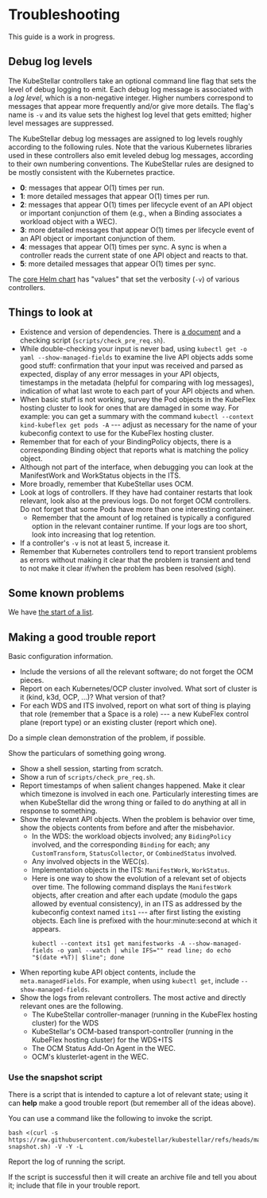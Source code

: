 # Troubleshooting

This guide is a work in progress.

## Debug log levels

The KubeStellar controllers take an optional command line flag that
sets the level of debug logging to emit. Each debug log message is
associated with a _log level_, which is a non-negative integer. Higher
numbers correspond to messages that appear more frequently and/or give
more details. The flag's name is `-v` and its value sets the highest
log level that gets emitted; higher level messages are suppressed.

The KubeStellar debug log messages are assigned to log levels roughly
according to the following rules. Note that the various Kubernetes
libraries used in these controllers also emit leveled debug log
messages, according to their own numbering conventions. The
KubeStellar rules are designed to be mostly consistent with the
Kubernetes practice.

- **0**: messages that appear O(1) times per run.
- **1**: more detailed messages that appear O(1) times per run.
- **2**: messages that appear O(1) times per lifecycle event of an API object or important conjunction of them (e.g., when a Binding associates a workload object with a WEC).
- **3**: more detailed messages that appear O(1) times per lifecycle event of an API object or important conjunction of them.
- **4**: messages that appear O(1) times per sync. A sync is when a controller reads the current state of one API object and reacts to that.
- **5**: more detailed messages that appear O(1) times per sync.

The [core Helm chart](core-chart.md) has "values" that set the
verbosity (`-v`) of various controllers.

## Things to look at

- Existence and version of dependencies. There is [a document](pre-reqs.md) and a checking script (`scripts/check_pre_req.sh`).
- While double-checking your input is never bad, using `kubectl get -o yaml --show-managed-fields` to examine the live API objects adds some good stuff: confirmation that your input was received and parsed as expected, display of any error messages in your API objects, timestamps in the metadata (helpful for comparing with log messages), indication of what last wrote to each part of your API objects and when.
- When basic stuff is not working, survey the Pod objects in the KubeFlex hosting cluster to look for ones that are damaged in some way. For example: you can get a summary with the command `kubectl --context kind-kubeflex get pods -A` --- adjust as necessary for the name of your kubeconfig context to use for the KubeFlex hosting cluster.
- Remember that for each of your BindingPolicy objects, there is a corresponding Binding object that reports what is matching the policy object.
- Although not part of the interface, when debugging you can look at the ManifestWork and WorkStatus objects in the ITS.
- More broadly, remember that KubeStellar uses OCM.
- Look at logs of controllers. If they have had container restarts that look relevant, look also at the previous logs. Do not forget OCM controllers. Do not forget that some Pods have more than one interesting container.
  - Remember that the amount of log retained is typically a configured option in the relevant container runtime. If your logs are too short, look into increasing that log retention.
- If a controller's `-v` is not at least 5, increase it.
- Remember that Kubernetes controllers tend to report transient problems as errors without making it clear that the problem is transient and tend to not make it clear if/when the problem has been resolved (sigh).

## Some known problems

We have [the start of a list](known-issues.md).

## Making a good trouble report

Basic configuration information.

- Include the versions of all the relevant software; do not forget the OCM pieces.
- Report on each Kubernetes/OCP cluster involved. What sort of cluster is it (kind, k3d, OCP, ...)? What version of that?
- For each WDS and ITS involved, report on what sort of thing is playing that role (remember that a Space is a role) --- a new KubeFlex control plane (report type) or an existing cluster (report which one).

Do a simple clean demonstration of the problem, if possible.

Show the particulars of something going wrong.

- Show a shell session, starting from scratch.
- Show a run of `scripts/check_pre_req.sh`.
- Report timestamps of when salient changes happened. Make it clear which timezone is involved in each one. Particularly interesting times are when KubeStellar did the wrong thing or failed to do anything at all in response to something.
- Show the relevant API objects. When the problem is behavior over time, show the objects contents from before and after the misbehavior.
  - In the WDS: the workload objects involved; any `BidingPolicy` involved, and the corresponding `Binding` for each; any `CustomTransform`, `StatusCollector`, or `CombinedStatus` involved.
  - Any involved objects in the WEC(s).
  - Implementation objects in the ITS: `ManifestWork`, `WorkStatus`.
  - Here is one way to show the evolution of a relevant set of objects over time. The following command displays the `ManifestWork` objects, after creation and after each update (modulo the gaps allowed by eventual consistency), in an ITS as addressed by the kubeconfig context named `its1` --- after first listing the existing objects. Each line is prefixed with the hour:minute:second at which it appears.
    ```shell
    kubectl --context its1 get manifestworks -A --show-managed-fields -o yaml --watch | while IFS="" read line; do echo "$(date +%T)| $line"; done
    ```
- When reporting kube API object contents, include the `meta.managedFields`. For example, when using `kubectl get`, include `--show-managed-fields`.
- Show the logs from relevant controllers. The most active and directly relevant ones are the following.
  - The KubeStellar controller-manager (running in the KubeFlex hosting cluster) for the WDS
  - KubeStellar's OCM-based transport-controller (running in the KubeFlex hosting cluster) for the WDS+ITS
  - The OCM Status Add-On Agent in the WEC.
  - OCM's klusterlet-agent in the WEC.

### Use the snapshot script

There is a script that is intended to capture a lot of relevant state;
using it can **help** make a good trouble report (but remember all of the ideas above).

You can use a command like the following to invoke the script.

```shell
bash <(curl -s https://raw.githubusercontent.com/kubestellar/kubestellar/refs/heads/main/scripts/kubestellar-snapshot.sh) -V -Y -L
```

Report the log of running the script.

If the script is successful then it will create an archive file and
tell you about it; include that file in your trouble report.

